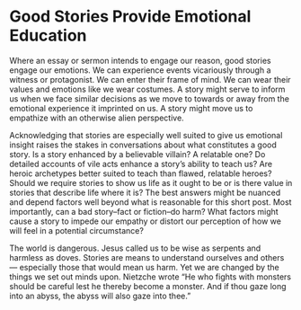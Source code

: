 # Good Stories Provide Emotional Education

Where an essay or sermon intends to engage our reason, good stories engage our emotions.  We can experience events vicariously through a witness or protagonist.  We can enter their frame of mind.  We can wear their values and emotions like we wear costumes.  A story might serve to inform us when we face similar decisions as we move to towards or away from the emotional experience it imprinted on us.  A story might move us to empathize with an otherwise alien perspective.

Acknowledging that stories are especially well suited to give us emotional insight raises the stakes in conversations about what constitutes a good story.  Is a story enhanced by a believable villain?  A relatable one?  Do detailed accounts of vile acts enhance a story’s ability to teach us?  Are heroic archetypes better suited to teach than flawed, relatable heroes?  Should we require stories to show us life as it ought to be or is there value in stories that describe life where it is?  The best answers might be nuanced and depend factors well beyond what is reasonable for this short post.  Most importantly, can a bad story–fact or fiction–do harm?  What factors might cause a story to impede our empathy or distort our perception of how we will feel in a potential circumstance?

The world is dangerous.  Jesus called us to be wise as serpents and harmless as doves.  Stories are means to understand ourselves and others — especially those that would mean us harm.  Yet we are changed by the things we set out minds upon.  Nietzche wrote “He who fights with monsters should be careful lest he thereby become a monster. And if thou gaze long into an abyss, the abyss will also gaze into thee.”

